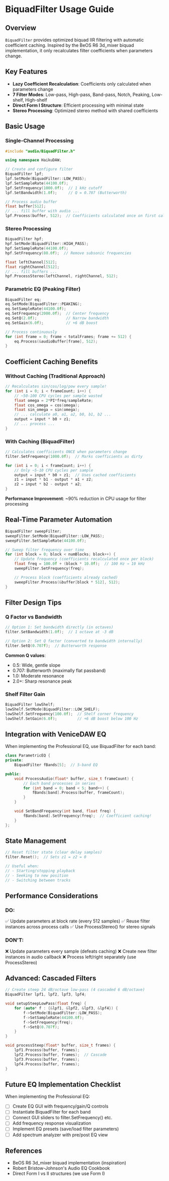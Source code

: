 # BiquadFilter Usage Guide

## Overview

`BiquadFilter` provides optimized biquad IIR filtering with automatic coefficient caching. Inspired by the BeOS R6 3d_mixer biquad implementation, it only recalculates filter coefficients when parameters change.

## Key Features

- **Lazy Coefficient Recalculation**: Coefficients only calculated when parameters change
- **7 Filter Modes**: Low-pass, High-pass, Band-pass, Notch, Peaking, Low-shelf, High-shelf
- **Direct Form I Structure**: Efficient processing with minimal state
- **Stereo Processing**: Optimized stereo method with shared coefficients

## Basic Usage

### Single-Channel Processing

```cpp
#include "audio/BiquadFilter.h"

using namespace HaikuDAW;

// Create and configure filter
BiquadFilter lpf;
lpf.SetMode(BiquadFilter::LOW_PASS);
lpf.SetSampleRate(44100.0f);
lpf.SetFrequency(1000.0f);  // 1 kHz cutoff
lpf.SetBandwidth(1.0f);     // Q = 0.707 (Butterworth)

// Process audio buffer
float buffer[512];
// ... fill buffer with audio ...
lpf.Process(buffer, 512);  // Coefficients calculated once on first call
```

### Stereo Processing

```cpp
BiquadFilter hpf;
hpf.SetMode(BiquadFilter::HIGH_PASS);
hpf.SetSampleRate(44100.0f);
hpf.SetFrequency(80.0f);  // Remove subsonic frequencies

float leftChannel[512];
float rightChannel[512];
// ... fill buffers ...
hpf.ProcessStereo(leftChannel, rightChannel, 512);
```

### Parametric EQ (Peaking Filter)

```cpp
BiquadFilter eq;
eq.SetMode(BiquadFilter::PEAKING);
eq.SetSampleRate(44100.0f);
eq.SetFrequency(2000.0f);  // Center frequency
eq.SetQ(2.0f);             // Narrow bandwidth
eq.SetGain(6.0f);          // +6 dB boost

// Process continuously
for (int frame = 0; frame < totalFrames; frame += 512) {
    eq.Process(&audioBuffer[frame], 512);
}
```

## Coefficient Caching Benefits

### Without Caching (Traditional Approach)
```cpp
// Recalculates sin/cos/log/pow every sample!
for (int i = 0; i < frameCount; i++) {
    // ~50-100 CPU cycles per sample wasted
    float omega = 2*PI*freq/sampleRate;
    float cos_omega = cos(omega);
    float sin_omega = sin(omega);
    // ... calculate a0, a1, a2, b0, b1, b2 ...
    output = input * b0 + z1;
    // ... process ...
}
```

### With Caching (BiquadFilter)
```cpp
// Calculates coefficients ONCE when parameters change
filter.SetFrequency(1000.0f);  // Marks coefficients as dirty

for (int i = 0; i < frameCount; i++) {
    // Only ~5-10 CPU cycles per sample
    output = input * b0 + z1;  // Uses cached coefficients
    z1 = input * b1 - output * a1 + z2;
    z2 = input * b2 - output * a2;
}
```

**Performance Improvement**: ~90% reduction in CPU usage for filter processing

## Real-Time Parameter Automation

```cpp
BiquadFilter sweepFilter;
sweepFilter.SetMode(BiquadFilter::LOW_PASS);
sweepFilter.SetSampleRate(44100.0f);

// Sweep filter frequency over time
for (int block = 0; block < numBlocks; block++) {
    // Update frequency (coefficients recalculated once per block)
    float freq = 100.0f + (block * 10.0f);  // 100 Hz → 10 kHz
    sweepFilter.SetFrequency(freq);

    // Process block (coefficients already cached)
    sweepFilter.Process(&buffer[block * 512], 512);
}
```

## Filter Design Tips

### Q Factor vs Bandwidth

```cpp
// Option 1: Set bandwidth directly (in octaves)
filter.SetBandwidth(1.0f);  // 1 octave at -3 dB

// Option 2: Set Q factor (converted to bandwidth internally)
filter.SetQ(0.707f);  // Butterworth response
```

**Common Q values**:
- 0.5: Wide, gentle slope
- 0.707: Butterworth (maximally flat passband)
- 1.0: Moderate resonance
- 2.0+: Sharp resonance peak

### Shelf Filter Gain

```cpp
BiquadFilter lowShelf;
lowShelf.SetMode(BiquadFilter::LOW_SHELF);
lowShelf.SetFrequency(100.0f);  // Shelf corner frequency
lowShelf.SetGain(6.0f);         // +6 dB boost below 100 Hz
```

## Integration with VeniceDAW EQ

When implementing the Professional EQ, use BiquadFilter for each band:

```cpp
class ParametricEQ {
private:
    BiquadFilter fBands[5];  // 5-band EQ

public:
    void ProcessAudio(float* buffer, size_t frameCount) {
        // Each band processes in series
        for (int band = 0; band < 5; band++) {
            fBands[band].Process(buffer, frameCount);
        }
    }

    void SetBandFrequency(int band, float freq) {
        fBands[band].SetFrequency(freq);  // Coefficient caching!
    }
};
```

## State Management

```cpp
// Reset filter state (clear delay samples)
filter.Reset();  // Sets z1 = z2 = 0

// Useful when:
// - Starting/stopping playback
// - Seeking to new position
// - Switching between tracks
```

## Performance Considerations

### DO:
✅ Update parameters at block rate (every 512 samples)
✅ Reuse filter instances across process calls
✅ Use ProcessStereo() for stereo signals

### DON'T:
❌ Update parameters every sample (defeats caching)
❌ Create new filter instances in audio callback
❌ Process left/right separately (use ProcessStereo)

## Advanced: Cascaded Filters

```cpp
// Create steep 24 dB/octave low-pass (4 cascaded 6 dB/octave)
BiquadFilter lpf1, lpf2, lpf3, lpf4;

void setupSteepLowPass(float freq) {
    for (auto* f : {&lpf1, &lpf2, &lpf3, &lpf4}) {
        f->SetMode(BiquadFilter::LOW_PASS);
        f->SetSampleRate(44100.0f);
        f->SetFrequency(freq);
        f->SetQ(0.707f);
    }
}

void processSteep(float* buffer, size_t frames) {
    lpf1.Process(buffer, frames);
    lpf2.Process(buffer, frames);  // Cascade
    lpf3.Process(buffer, frames);
    lpf4.Process(buffer, frames);
}
```

## Future EQ Implementation Checklist

When implementing the Professional EQ:

- [ ] Create EQ GUI with frequency/gain/Q controls
- [ ] Instantiate BiquadFilter for each band
- [ ] Connect GUI sliders to filter.SetFrequency() etc.
- [ ] Add frequency response visualization
- [ ] Implement EQ presets (save/load filter parameters)
- [ ] Add spectrum analyzer with pre/post EQ view

## References

- BeOS R6 3d_mixer biquad implementation (inspiration)
- Robert Bristow-Johnson's Audio EQ Cookbook
- Direct Form I vs II structures (we use Form I)
